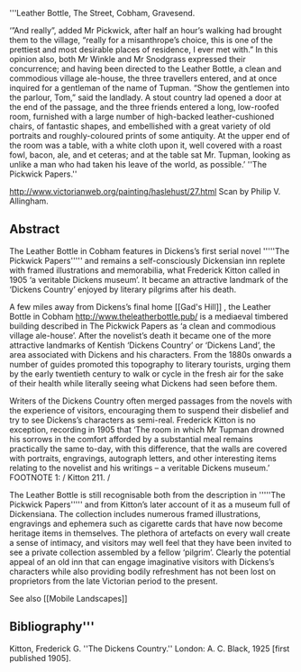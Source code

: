 '''Leather Bottle, The Street, Cobham, Gravesend.


‘”And really”, added Mr Pickwick, after half an hour’s walking had brought them to the village, “really for a misanthrope’s choice, this is one of the prettiest and most desirable places of residence, I ever met with.”
In this opinion also, both Mr Winkle and Mr Snodgrass expressed their concurrence; and having been directed to the Leather Bottle, a clean and commodious village ale-house, the three travellers entered, and at once inquired for a gentleman of the name of Tupman.
“Show the gentlemen into the parlour, Tom,” said the landlady.
A stout country lad opened a door at the end of the passage, and the three friends entered a long, low-roofed room, furnished with a large number of high-backed leather-cushioned chairs, of fantastic shapes, and embellished with a great variety of old portraits and roughly-coloured prints of some antiquity. At the upper end of the room was a table, with a white cloth upon it, well covered with a roast fowl, bacon, ale, and et ceteras; and at the table sat Mr. Tupman, looking as unlike a man who had taken his leave of the world, as possible.’ ''The Pickwick Papers.''


http://www.victorianweb.org/painting/haslehust/27.html Scan by Philip V. Allingham. 


## Abstract

The Leather Bottle in Cobham features in Dickens’s first serial novel '''''The Pickwick Papers''''' and remains a self-consciously Dickensian inn replete with framed illustrations and memorabilia, what Frederick Kitton called in 1905 ‘a veritable Dickens museum’. It became an attractive landmark of the ‘Dickens Country’ enjoyed by literary pilgrims after his death.

A few miles away from Dickens’s final home [[Gad's Hill]] , the Leather Bottle in Cobham http://www.theleatherbottle.pub/ is a mediaeval timbered building described in The Pickwick Papers as ‘a clean and commodious village ale-house’. After the novelist’s death it became one of the more attractive landmarks of Kentish ‘Dickens Country’ or ‘Dickens Land’, the area associated with Dickens and his characters. From the 1880s onwards a number of guides promoted this topography to literary tourists, urging them by the early twentieth century to walk or cycle in the fresh air for the sake of their health while literally seeing what Dickens had seen before them. 


Writers of the Dickens Country often merged passages from the novels with the experience of visitors, encouraging them to suspend their disbelief and try to see Dickens’s characters as semi-real.  Frederick Kitton is no exception, recording in 1905 that ‘The room in which Mr Tupman drowned his sorrows in the comfort afforded by a substantial meal remains practically the same to-day, with this difference, that the walls are covered with portraits, engravings, autograph letters, and other interesting items relating to the novelist and his writings – a veritable Dickens museum.’ FOOTNOTE 1: / Kitton 211. / 

The Leather Bottle is still recognisable both from the description in '''''The Pickwick Papers''''' and from Kitton’s later account of it as a museum full of Dickensiana. The collection includes numerous framed illustrations, engravings and ephemera such as cigarette cards that have now become heritage items in themselves. The plethora of artefacts on every wall create a sense of intimacy, and visitors may well feel that they have been invited to see a private collection assembled by a fellow ‘pilgrim’. Clearly the potential appeal of an old inn that can engage imaginative visitors with Dickens’s characters while also providing bodily refreshment has not been lost on proprietors from the late Victorian period to the present.


See also [[Mobile Landscapes]]

## Bibliography'''

Kitton, Frederick G. ''The Dickens Country.'' London: A. C. Black, 1925 [first published 1905].

